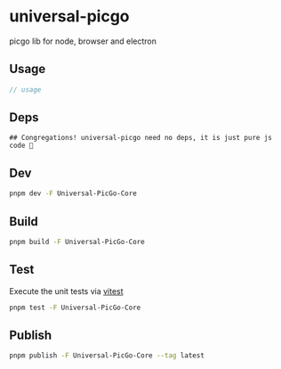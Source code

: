 # universal-picgo

picgo lib for node, browser and electron

## Usage

```js
// usage
```

## Deps

```
## Congregations! universal-picgo need no deps, it is just pure js code 🎉
```

## Dev

```bash
pnpm dev -F Universal-PicGo-Core
```

## Build

```bash
pnpm build -F Universal-PicGo-Core
```

## Test

Execute the unit tests via [vitest](https://vitest.dev)

```bash
pnpm test -F Universal-PicGo-Core
```

## Publish

```bash
pnpm publish -F Universal-PicGo-Core --tag latest
```